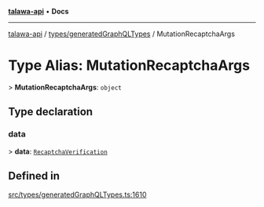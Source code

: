 [**talawa-api**](../../../README.md) • **Docs**

***

[talawa-api](../../../modules.md) / [types/generatedGraphQLTypes](../README.md) / MutationRecaptchaArgs

# Type Alias: MutationRecaptchaArgs

\> **MutationRecaptchaArgs**: `object`

## Type declaration

### data

\> **data**: [`RecaptchaVerification`](RecaptchaVerification.md)

## Defined in

[src/types/generatedGraphQLTypes.ts:1610](https://github.com/PalisadoesFoundation/talawa-api/blob/0e711c6a6b57f55ab5776fc9c8edfc5ebc0b3d70/src/types/generatedGraphQLTypes.ts#L1610)

